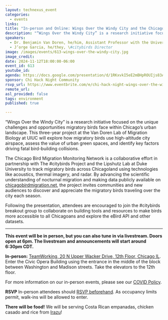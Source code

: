 ```yaml
---
layout: technexus_event
categories:
  - events
links: 
title: "In-person and Online: Wings Over the Windy City and the Chicago Bird Migration Monitoring Network"
description: "“Wings Over the Windy City” is a research initiative focused on the unique challenges and opportunities migratory birds face within Chicago’s urban landscape. This three-year project at the Van Doren Lab of Migration Biology at UIUC will explore how migratory birds use high-altitude city airspace, assess the value of urban green spaces, and identify key factors driving fatal bird-building collisions."
speakers:
  - Dr. Benjamin Van Doren, he/him, Assistant Professor with the University of Illinois at Urbana-Champaign
  - J’orge Garcia, he/they, \#citybirds Director
image: /images/events/613-wings-over-the-windy-city.jpg
image_credit: 
date: 2024-11-12T18:00:00-06:00
event_id: 613
youtube_id: 
agenda: https://docs.google.com/presentation/d/1RKxvkI5eE2mBHpROUIjs83Aeh9-DnUATEUSDPDuCADc/edit#slide=id.g121c7120608_0_0
sponsor: Chi Hack Night Community
rsvp_url: https://www.eventbrite.com/e/chi-hack-night-wings-over-the-windy-city-tickets-1045449205717?aff=oddtdtcreator
remote_url: 
asl_provided: false
tags: environment
published: true

---
```


“Wings Over the Windy City” is a research initiative focused on the unique challenges and opportunities migratory birds face within Chicago’s urban landscape. This three-year project at the Van Doren Lab of Migration Biology at UIUC will explore how migratory birds use high-altitude city airspace, assess the value of urban green spaces, and identify key factors driving fatal bird-building collisions.

The Chicago Bird Migration Monitoring Network is a collaborative effort in partnership with The #citybirds Project and the Lipshutz Lab at Duke University to track migratory birds across Chicagoland using technologies like acoustics, thermal imagery, and radar. By advancing the scientific understanding of nocturnal migration and making data publicly available on [chicagobirdmigration.net](https://chicagobirdmigration.net/), the project invites communities and new audiences to discover and appreciate the migratory birds traveling over the city each season.

Following the presentation, attendees are encouraged to join the #citybirds breakout group to collaborate on building tools and resources to make birds more accessible to all Chicagoans and explore the eBird API and other datasets.

---

**This event will be in person, but you can also tune in via livestream. Doors open at 6pm. The livestream and announcements will start around 6:30pm CDT.**

**In-person:** <a href='https://www.google.com/maps/place/TechNexus+Venture+Collaborative/@41.8835673,-87.6394085,17z/data=!3m1!4b1!4m5!3m4!1s0x880e2d5be57f04c5:0xa87e47e177660090!8m2!3d41.8835673!4d-87.6372198'>TeamWorking, 20 N Upper Wacker Drive, 12th Floor, Chicago IL</a>. Enter the Civic Opera Building using the entrance in the middle of the block between Washington and Madison streets. Take the elevators to the 12th floor.

For more information on our in-person events, please see our [COVID Policy](/blog/2022/09/09/our-covid-19-policy.html). 

**RSVP** In-person attendees should [RSVP beforehand]({{page.rsvp_url}}). As occupancy limits permit, walk-ins will be allowed to enter.

**There will be food!** We will be serving Costa Rican empanadas, chicken casado and rice from [Irazu](https://www.irazuchicago.com/)!
